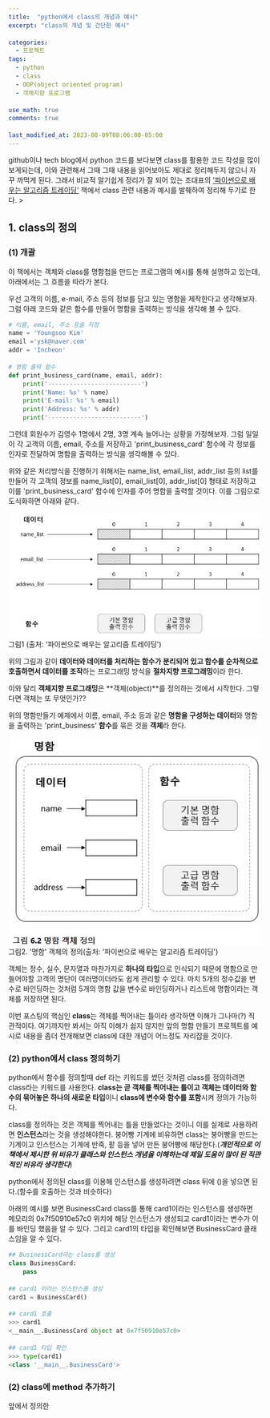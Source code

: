 ```yaml
---
title:  "python에서 class의 개념과 예시"
excerpt: "class의 개념 및 간단한 예시"

categories:
  - 프로젝트
tags:
  - python
  - class
  - OOP(object oriented program)
  - 객체지향 프로그램

use_math: true
comments: true

last_modified_at: 2023-08-09T08:06:00-05:00
---
```


github이나 tech blog에서 python 코드를 보다보면 class를 활용한 코드 작성을 많이 보게되는데, 이와 관련해서 그때 그때 내용을 읽어보아도 제대로 정리해두지 않으니 자꾸 까먹게 된다. 그래서 비교적 알기쉽게 정리가 잘 되어 있는 조대표의 ['파이썬으로 배우는 알고리즘 트레이딩'](https://wikidocs.net/book/110) 책에서 class 관련 내용과 예시를 발췌하여 정리해 두기로 한다. >

## 1. class의 정의 

### (1) 개괄

이 책에서는 객체와 class를 명함첩을 만드는 프로그램의 예시를 통해 설명하고 있는데, 아래에서는 그 흐름을 따라가 본다. 

우선 고객의 이름, e-mail, 주소 등의 정보를 담고 있는 명함을 제작한다고 생각해보자. 그럼 아래 코드와 같은 함수를 만들어 명함을 출력하는 방식을 생각해 볼 수 있다.

```python
# 이름, email, 주소 등을 저장
name = 'Youngsoo Kim'
email ='ysk@naver.com'
addr = 'Incheon'

# 명함 출력 함수
def print_business_card(name, email, addr):
    print('--------------------------')
    print('Name: %s' % name)
    print('E-mail: %s' % email)
    print('Address: %s' % addr)
    print('--------------------------')
```

그런데 회원수가 김영수 1명에서 2명, 3명 계속 늘어나는 상황을 가정해보자. 그럼 일일이 각 고객의 이름, email, 주소를 저장하고 'print_business_card' 함수에 각 정보를 인자로 전달하여 명함을 출력하는 방식을 생각해볼 수 있다.

위와 같은 처리방식을 진행하기 위해서는 name_list, email_list, addr_list 등의 list를 만들어 각 고객의 정보를 name_list[0], email_list[0], addr_list[0] 형태로 저장하고 이를 'print_business_card' 함수에 인자를 주어 명함을 출력할 것이다. 이를 그림으로 도식화하면 아래와 같다. 

![](https://github.com/dswcrispr/dswcrispr.github.io/blob/master/assets/images/class_concept/class_1.jpg?raw=true)
<br>
그림1 (출처: '파이썬으로 배우는 알고리즘 트레이딩')

위의 그림과 같이 **데이터와 데이터를 처리하는 함수가 분리되어 있고 함수를 순차적으로 호출하면서 데이터를 조작**하는 프로그래밍 방식을 **절차지향 프로그래밍**이라 한다.

이와 달리 **객체지향 프로그래밍**은 **객체(object)**를 정의하는 것에서 시작한다. 그렇다면 객체는 또 무엇인가??

위의 명함만들기 예제에서 이름, email, 주소 등과 같은 **명함을 구성하는 데이터**와 명함을 출력하는 'print_business' **함수**를 묶은 것을 **객체**라 한다.

![](https://github.com/dswcrispr/dswcrispr.github.io/blob/master/assets/images/class_concept/class_2.jpg?raw=true)
<br>
그림2. '명함' 객체의 정의(출처: '파이썬으로 배우는 알고리즘 트레이딩')

객체는 정수, 실수, 문자열과 마찬가지로 **하나의 타입**으로 인식되기 때문에 명함으로 만들어야할 고객의 명단이 여러명이더라도 쉽게 관리할 수 있다. 마치 5개의 정수값을 변수로 바인딩하는 것처럼 5개의 명함 값을 변수로 바인딩하거나 리스트에 명함이라는 객체를 저장하면 된다. 

이번 포스팅의 핵심인 **class**는 객체를 찍어내는 틀이라 생각하면 이해가 그나마(?) 직관적이다. 여기까지만 봐서는 아직 이해가 쉽지 않지만 앞의 명함 만들기 프로젝트를 예시로 내용을 좀더 전개해보면 class에 대한 개념이 어느정도 자리잡을 것이다. 

### (2) python에서 class 정의하기

python에서 함수를 정의할때 def 라는 키워드를 썼던 것처럼 class를 정의하려면 class라는 키워드를 사용한다. **class는 곧 객체를 찍어내는 틀이고 객체는 데이터와 함수의 묶어놓은 하나의 새로운 타입**이니 **class에 변수와 함수를 포함**시켜 정의가 가능하다. 

class를 정의하는 것은 객체를 찍어내는 틀을 만들었다는 것이니 이를 실제로 사용하려면 **인스턴스**라는 것을 생성해야한다. 붕어빵 기계에 비유하면 class는 붕어빵을 만드는 기계이고 인스턴스는 기계에 반죽, 팥 등을 넣어 만든 붕어빵에 해당한다.(***개인적으로 이 책에서 제시한 위 비유가 클래스와 인스턴스 개념을 이해하는데 제일 도움이 많이 된 직관적인 비유라 생각한다***)

python에서 정의된 class를 이용해 인스턴스를 생성하려면 class 뒤에 ()을 넣으면 된다.(함수를 호출하는 것과 비슷하다)

아래의 예시를 보면 BusinessCard class를 통해 card1이라는 인스턴스를 생성하면 메모리의 0x7f50910e57c0 위치에 해당 인스턴스가 생성되고 card1이라는 변수가 이를 바인딩 했음을 알 수 있다. 그리고 card1의 타입을 확인해보면 BusinessCard 클래스임을 알 수 있다. 

```python
## BusinessCard라는 class를 생성
class BusinessCard:
    pass

## card1 이라는 인스턴스를 생성
card1 = BusinessCard()

## card1 호출
>>> card1
<__main__.BusinessCard object at 0x7f50910e57c0>

## card1 타입 확인
>>> type(card1)
<class '__main__.BusinessCard'>
```

### (2) class에 method 추가하기

앞에서 정의한 